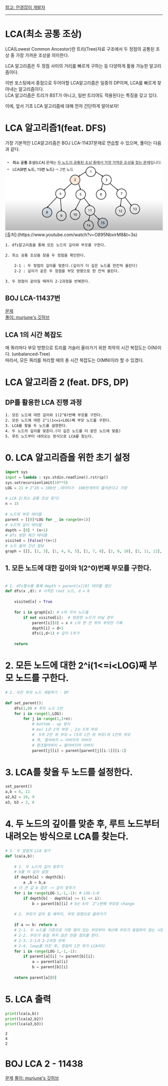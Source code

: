 [참고: 안경잡이 개발자](https://blog.naver.com/PostView.naver?blogId=ndb796&logNo=221282478466)

---
# LCA(최소 공통 조상)

LCA(Lowest Common Ancestor)란 트리(Tree)자료 구조에서 두 정점의 공통된 조상 중 가장 가까운 조상을 의미한다.

LCA 알고리즘은 두 정점 사이의 거리를 빠르게 구하는 등 다양하게 활용 가능한 알고리즘이다.

이번 포스팅에서 중점으로 두어야할 LCA알고리즘은 일종의 DP이며, LCA를 빠르게 찾아내는 알고리즘이다.  
LCA 알고리즘은 트리가 BST가 아니고, 일반 트리여도 적용된다는 특징을 갖고 있다.

이에, 앞서 기초 LCA 알고리즘에 대해 먼저 간단하게 알아보자!

# LCA 알고리즘1(feat. DFS)

가장 기본적인 LCA알고리즘은 BOJ LCA-11437문제로 연습할 수 있으며, 풀이는 다음과 같다.

<img width = "600" src = "https://github.com/murjune/today_junelog/raw/main/algorithm/LCA/img1.jpg">
[출처]:(https://www.youtube.com/watch?v=O895NbxirM8&t=3s)

```
1. dfs알고리즘을 통해 모든 노드의 깊이와 부모를 구한다.  

2. 최소 공통 조상을 찾을 두 정점을 확인한다.

    2-1 : 두 정점의 깊이를 맞춘다.(깊이가 더 깊은 노드를 한칸씩 올린다)
    2-2 : 깊이가 같은 두 정점을 부모 방향으로 한 칸씩 올린다.  
    
3. 두 정점이 같아질 때까지 2-2과정을 반복한다.
```

## BOJ LCA-11437번

[문제](https://www.acmicpc.net/problem/11437)  
[풀이: murjune's 깃허브](https://github.com/murjune/today_junelog/blob/main/algorithm/LCA/lca_1.md)

## LCA 1의 시간 복잡도

매 쿼리마다 부모 방향으로 트리를 거슬러 올라가기 위한 최악의 시간 복잡도는 O(N)이다. (unbalanced-Tree)  
따라서, 모든 쿼리를 처리할 때의 총 시간 복잡도는  O(MN)이라 할 수 있겠다.

# LCA 알고리즘 2 (feat. DFS, DP)

## DP를 활용한 LCA 진행 과정

```
1. 모든 노드에 대한 깊이와 1(2^0)번째 부모를 구한다.
2. 모든 노드에 대한 2^i(1<=i<LOG)째 부모 노드를 구한다.  
3. LCA를 찾을 두 노드를 설정한다.
4. 두 노드의 깊이를 맞춘다.(더 깊은 노드를 더 얕은 노드에 맞춤)
5. 루트 노드부터 내려오는 방식으로 LCA를 찾는다.
```

# 0. LCA 알고리즘을 위한 초기 설정


```python
import sys
input = lambda : sys.stdin.readline().rstrip()
sys.setrecursionlimit(10**5)
LOG = 21 # 2^20 = 100만 ,데이터가  100만개까지 들어온다고 가정

# LCA 2(최소 공통 조상 찾기)
n = 15

# 노드의 부모 테이블
parent = [[0]*LOG for _ in range(n+1)]
# 노드의 깊이 테이블
depth = [0] * (n+1)
# dfs 방문 체크 테이블
visited = [False]*(n+1)
# 노드 들의 간선 정보
graph = [[], [2, 3], [1, 4, 6, 5], [1, 7, 8], [2, 9, 10], [2, 11, 12], [2], [3, 13, 14], [3], [4], [4], [5, 15], [5], [7], [7], [11]]

```

## 1. 모든 노드에 대한 깊이와 1(2^0)번째 부모를 구한다.


```python

# 1. dfs함수를 통해 depth + parent[x][0] 테이블 갱신
def dfs(x ,d): # 시작은 root 노드, d = 0

    visited[x] = True

    for i in graph[x]: # x의 자식 노드들
        if not visited[i]:  # 방문한 노드가 아닐 경우
            parent[i][0] = x # i의 한 칸 위의 부모만 기록
            depth[i] = d+1
            dfs(i,d+1) # 깊이 1추가

    return
```

# 2. 모든 노드에 대한 2^i(1<=i<LOG)째 부모 노드를 구한다.


```python
# 2. 모든 부모 노드 세팅하기 - DP

def set_parent():
    dfs(1,0) # 루트 노드 1번
    for i in range(1,LOG):
        for j in range(1,1+n):
            # bottom - up 방식
            # ex) 1은 2의 부모 , 2는 5의 부모
            #  5의 2칸 위 부모 = (5의 1칸 위 부모)의 1칸위 부모
            # 즉, 할아버지 = 아버지의 아버지
            # 증조할아버지 = 할아버지의 아버지
            parent[j][i] = parent[parent[j][i-1]][i-1]
```

# 3. LCA를 찾을 두 노드를 설정한다.


```python
set_parent()
a,b = 6, 11
a2,b2 = 10, 9
a3, b3 = 2, 6
```

# 4. 두 노드의 깊이를 맞춘 후, 루트 노드부터 내려오는 방식으로 LCA를 찾는다.


```python
# 3. 두 정점의 LCA 찾기
def lca(a,b):

    # 1. 두 노드의 깊이 맞추기
    # b를 더 깊이 설정
    if depth[a] > depth[b]:
        a ,b = b,a
    # 더 큰 값 b 점프 -> 깊이 맞추기
    for i in range(LOG-1,-1,-1): # LOG-1~0
        if depth[b] - depth[a] >= (1 << i):
            b = parent[b][i] # b는 b의  2^i번째 부모로 change

    # 2. 부모가 같아 질 때까지, 부모 방향으로 올라가기

    if a == b: return a
    # 2-1. 두 노드를 기준으로 가장 멀리 있는 부모부터 계산해 부모가 동일하지 않는 시점을 찾는다.
    # 2-2. 부모가 동일 하지 않은 만큼 점프를 한다.
    # 2-3. 2-1과 2-2과정 반복
    # 2-4. loop를 마친 후, 정점의 1칸 위가 LCA이다.
    for i in range(LOG-1,-1,-1):
        if parent[a][i] != parent[b][i]:
            a = parent[a][i]
            b = parent[b][i]

    return parent[a][0]

```

# 5. LCA 출력


```python
print(lca(a,b))
print(lca(a2,b2))
print(lca(a3,b3))
```

    2
    4
    2


# BOJ LCA 2 - 11438
[문제](https://www.acmicpc.net/problem/11438)
[풀이: murjune's 깃허브](https://github.com/murjune/today_junelog/blob/main/algorithm/LCA/lca_2.md)
